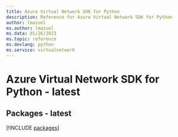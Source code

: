 ```yaml
---
title: Azure Virtual Network SDK for Python
description: Reference for Azure Virtual Network SDK for Python
author: lmazuel
ms.author: lmazuel
ms.data: 01/26/2023
ms.topic: reference
ms.devlang: python
ms.service: virtualnetwork
---
```

# Azure Virtual Network SDK for Python - latest
## Packages - latest
[!INCLUDE [packages](virtual-network-index.md)]